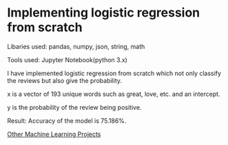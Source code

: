 # Implementing  logistic regression from scratch

Libaries used: pandas, numpy, json, string, math

Tools used: Jupyter Notebook(python 3.x)

I have implemented logistic regression from scratch which not only classify the reviews but also give the probability.

x is a vector of 193 unique words such as great, love, etc. and an intercept. 

y is the probability of the review being positive.

Result: Accuracy of the model is 75.186%.

[Other Machine Learning Projects](https://github.com/gov-vj/Machine-Learning-Projects)
